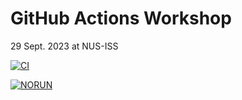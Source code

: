 # GitHub Actions Workshop
29 Sept. 2023 at NUS-ISS

[![CI](https://github.com/YixinZ-NUS/dipsa41ccicd/actions/workflows/basic.yml/badge.svg?branch=v6.00)](https://github.com/YixinZ-NUS/dipsa41ccicd/actions/workflows/basic.yml)

[![NORUN](https://github.com/YixinZ-NUS/dipsa41ccicd/actions/workflows/basic.yml/badge.svg?branch=v5.00)](https://github.com/YixinZ-NUS/dipsa41ccicd/actions/workflows/basic.yml)